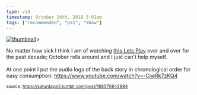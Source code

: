 ```yaml
---
type: vid
timestamp: October 24th, 2019 5:01pm
tags: ["recommended", "ps1", "show"]
---
```

[![thumbnail](http://i3.ytimg.com/vi/gKILYcpsOyE/hqdefault.jpg)](https://www.youtube.com/watch?v=gKILYcpsOyE)>
    
No matter how sick I think I am of watching <a href="https://www.youtube.com/playlist?list=PL8D687CA0AFC4C655" target="_blank">this Lets Play</a> over and over for the past decade; October rolls around and I just can’t help myself.  <br/><br/>At one point I put the audio logs of the back story in chronological order for easy consumption: <a href="https://www.youtube.com/watch?v=-CiwRk7zKQ4" target="_blank">https://www.youtube.com/watch?v=-CiwRk7zKQ4</a>
 
  
<small>source: https://saturdayxiii.tumblr.com/post/188570842984</small>